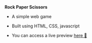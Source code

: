 **Rock Paper Scissors**
- A simple web game 

- Built using HTML, CSS, javascript

- You can access a live preview [here :link:](https://mhmad-alaa.github.io/rock-paper-scissors/)
  
